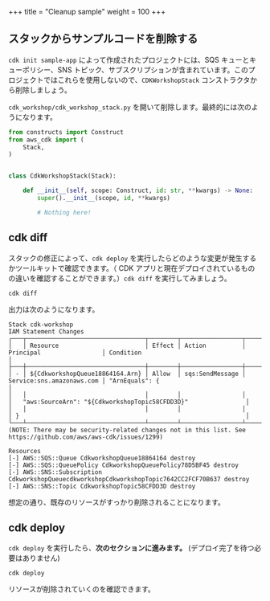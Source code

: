 +++
title = "Cleanup sample"
weight = 100
+++

## スタックからサンプルコードを削除する

`cdk init sample-app` によって作成されたプロジェクトには、SQS キューとキューポリシー、SNS トピック、サブスクリプションが含まれています。このプロジェクトではこれらを使用しないので、`CDKWorkshopStack` コンストラクタから削除しましょう。

`cdk_workshop/cdk_workshop_stack.py` を開いて削除します。最終的には次のようになります。

```python
from constructs import Construct
from aws_cdk import (
    Stack,
)


class CdkWorkshopStack(Stack):

    def __init__(self, scope: Construct, id: str, **kwargs) -> None:
        super().__init__(scope, id, **kwargs)

        # Nothing here!
```

## cdk diff

スタックの修正によって、`cdk deploy` を実行したらどのような変更が発生するかツールキットで確認できます。（ CDK アプリと現在デプロイされているものの違いを確認することができます。）`cdk diff` を実行してみましょう。

```
cdk diff
```

出力は次のようになります。

```
Stack cdk-workshop
IAM Statement Changes
┌───┬─────────────────────────────────┬────────┬─────────────────┬───────────────────────────┬─────────────────────────────────────────────────────────────────┐
│   │ Resource                        │ Effect │ Action          │ Principal                 │ Condition                                                       │
├───┼─────────────────────────────────┼────────┼─────────────────┼───────────────────────────┼─────────────────────────────────────────────────────────────────┤
│ - │ ${CdkworkshopQueue18864164.Arn} │ Allow  │ sqs:SendMessage │ Service:sns.amazonaws.com │ "ArnEquals": {                                                  │
│   │                                 │        │                 │                           │   "aws:SourceArn": "${CdkworkshopTopic58CFDD3D}"                │
│   │                                 │        │                 │                           │ }                                                               │
└───┴─────────────────────────────────┴────────┴─────────────────┴───────────────────────────┴─────────────────────────────────────────────────────────────────┘
(NOTE: There may be security-related changes not in this list. See https://github.com/aws/aws-cdk/issues/1299)

Resources
[-] AWS::SQS::Queue CdkworkshopQueue18864164 destroy
[-] AWS::SQS::QueuePolicy CdkworkshopQueuePolicy78D5BF45 destroy
[-] AWS::SNS::Subscription CdkworkshopQueuecdkworkshopCdkworkshopTopic7642CC2FCF70B637 destroy
[-] AWS::SNS::Topic CdkworkshopTopic58CFDD3D destroy
```

想定の通り、既存のリソースがすっかり削除されることになります。

## cdk deploy

`cdk deploy` を実行したら、__次のセクションに進みます。__ (デプロイ完了を待つ必要はありません)

```
cdk deploy
```

リソースが削除されていくのを確認できます。
